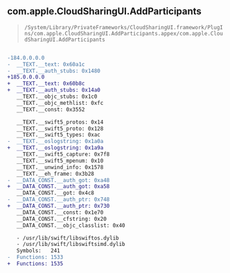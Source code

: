 ## com.apple.CloudSharingUI.AddParticipants

> `/System/Library/PrivateFrameworks/CloudSharingUI.framework/PlugIns/com.apple.CloudSharingUI.AddParticipants.appex/com.apple.CloudSharingUI.AddParticipants`

```diff

-184.0.0.0.0
-  __TEXT.__text: 0x60a1c
-  __TEXT.__auth_stubs: 0x1480
+185.0.0.0.0
+  __TEXT.__text: 0x60b8c
+  __TEXT.__auth_stubs: 0x14a0
   __TEXT.__objc_stubs: 0x1c0
   __TEXT.__objc_methlist: 0xfc
   __TEXT.__const: 0x3552

   __TEXT.__swift5_protos: 0x14
   __TEXT.__swift5_proto: 0x128
   __TEXT.__swift5_types: 0xac
-  __TEXT.__oslogstring: 0x1a0a
+  __TEXT.__oslogstring: 0x1a9a
   __TEXT.__swift5_capture: 0x7f8
   __TEXT.__swift5_mpenum: 0x10
   __TEXT.__unwind_info: 0x1578
   __TEXT.__eh_frame: 0x3b28
-  __DATA_CONST.__auth_got: 0xa48
+  __DATA_CONST.__auth_got: 0xa58
   __DATA_CONST.__got: 0x4c8
-  __DATA_CONST.__auth_ptr: 0x748
+  __DATA_CONST.__auth_ptr: 0x730
   __DATA_CONST.__const: 0x1e70
   __DATA_CONST.__cfstring: 0x20
   __DATA_CONST.__objc_classlist: 0x40

   - /usr/lib/swift/libswiftos.dylib
   - /usr/lib/swift/libswiftsimd.dylib
   Symbols:   241
-  Functions: 1533
+  Functions: 1535
 

```

